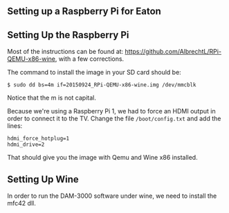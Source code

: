 Setting up a Raspberry Pi for Eaton
---

## Setting Up the Raspberry Pi

Most of the instructions can be found at: https://github.com/AlbrechtL/RPi-QEMU-x86-wine, with a few corrections. 

The command to install the image in your SD card should be:

``$ sudo dd bs=4m if=20150924_RPi-QEMU-x86-wine.img /dev/mmcblk``

Notice that the m is not capital. 

Because we're using a Raspberry Pi 1, we had to force an HDMI output in order to connect it to the TV. Change the file ``/boot/config.txt`` and add the lines:

```
hdmi_force_hotplug=1
hdmi_drive=2
```

That should give you the image with Qemu and Wine x86 installed. 

## Setting Up Wine

In order to run the DAM-3000 software under wine, we need to install the mfc42 dll. 
